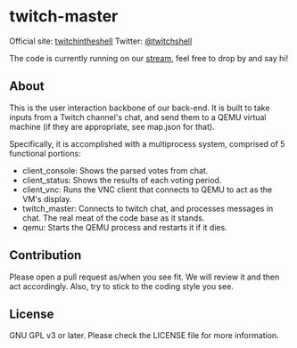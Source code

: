 # twitch-master

Official site: [twitchintheshell](http://twitchintheshell.com/)
Twitter: [@twitchshell](https://twitter.com/twitchshell)

The code is currently running on our [stream](http://www.twitch.tv/twitchinstallsarchlinux), feel free to drop by and say hi!


## About

This is the user interaction backbone of our back-end. It is built to take inputs from a Twitch channel's chat, and send them to a QEMU virtual machine (if they are appropriate, see map.json for that).


Specifically, it is accomplished with a multiprocess system, comprised of 5 functional portions:

* client_console: Shows the parsed votes from chat.
* client_status: Shows the results of each voting period.
* client_vnc: Runs the VNC client that connects to QEMU to act as the VM's display.
* twitch_master: Connects to twitch chat, and processes messages in chat. The real meat of the code base as it stands.
* qemu: Starts the QEMU process and restarts it if it dies.


## Contribution

Please open a pull request as/when you see fit. We will review it and then act accordingly. Also, try to stick to the coding style you see.


## License

GNU GPL v3 or later. Please check the LICENSE file for more information.